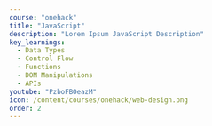 ```yaml
---
course: "onehack"
title: "JavaScript"
description: "Lorem Ipsum JavaScript Description"
key_learnings:
  - Data Types
  - Control Flow
  - Functions
  - DOM Manipulations
  - APIs
youtube: "PzboFBOeazM"
icon: /content/courses/onehack/web-design.png
order: 2
---
```

